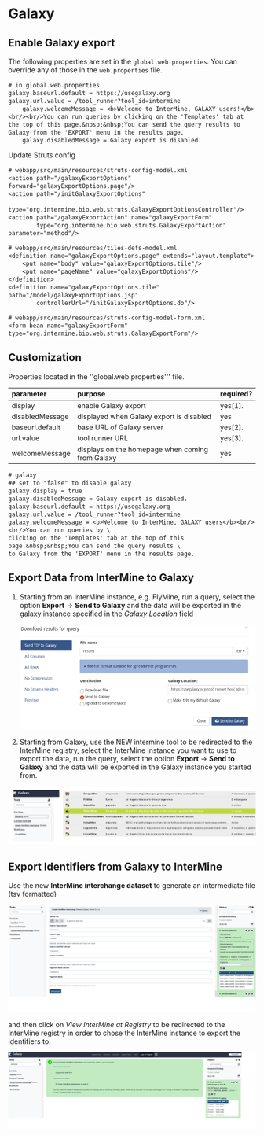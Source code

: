 # Galaxy

## Enable Galaxy export

The following properties are set in the `global.web.properties`. You can override any of those in the `web.properties` file.

```text
# in global.web.properties
galaxy.baseurl.default = https://usegalaxy.org
galaxy.url.value = /tool_runner?tool_id=intermine
    galaxy.welcomeMessage = <b>Welcome to InterMine, GALAXY users!</b><br/><br/>You can run queries by clicking on the 'Templates' tab at the top of this page.&nbsp;&nbsp;You can send the query results to Galaxy from the 'EXPORT' menu in the results page.
    galaxy.disabledMessage = Galaxy export is disabled.
```

Update Struts config

```markup
# webapp/src/main/resources/struts-config-model.xml
<action path="/galaxyExportOptions" forward="galaxyExportOptions.page"/>
<action path="/initGalaxyExportOptions"
        type="org.intermine.bio.web.struts.GalaxyExportOptionsController"/>
<action path="/galaxyExportAction" name="galaxyExportForm"
        type="org.intermine.bio.web.struts.GalaxyExportAction" parameter="method"/>
```

```markup
# webapp/src/main/resources/tiles-defs-model.xml
<definition name="galaxyExportOptions.page" extends="layout.template">
    <put name="body" value="galaxyExportOptions.tile"/>
    <put name="pageName" value="galaxyExportOptions"/>
</definition>
<definition name="galaxyExportOptions.tile" path="/model/galaxyExportOptions.jsp"
        controllerUrl="/initGalaxyExportOptions.do"/>
```

```markup
# webapp/src/main/resources/struts-config-model-form.xml
<form-bean name="galaxyExportForm" type="org.intermine.bio.web.struts.GalaxyExportForm"/>
```

## Customization

Properties located in the ''global.web.properties''' file.

| parameter | purpose | required? |
| :--- | :--- | :--- |
| display | enable Galaxy export | yes\[1\]. |
| disabledMessage | displayed when Galaxy export is disabled | yes |
| baseurl.default | base URL of Galaxy server | yes\[2\]. |
| url.value | tool runner URL | yes\[3\]. |
| welcomeMessage | displays on the homepage when coming from Galaxy | yes |

```text
# galaxy
## set to "false" to disable galaxy
galaxy.display = true
galaxy.disabledMessage = Galaxy export is disabled.
galaxy.baseurl.default = https://usegalaxy.org
galaxy.url.value = /tool_runner?tool_id=intermine
galaxy.welcomeMessage = <b>Welcome to InterMine, GALAXY users</b><br/><br/>You can run queries by \
clicking on the 'Templates' tab at the top of this page.&nbsp;&nbsp;You can send the query results \
to Galaxy from the 'EXPORT' menu in the results page.
```

## Export Data from InterMine to Galaxy

1. Starting from an InterMine instance, e.g. FlyMine, run a query, select the option **Export** -&gt; **Send to Galaxy** and the data will be exported in the galaxy instance specified in the _Galaxy Location_ field

   ![](../../../.gitbook/assets/sendtogalaxy.png)

2. Starting from Galaxy, use the NEW intermine tool to be redirected to the InterMine registry, select the InterMine instance you want to use to export the data, run the query, select the option **Export** -&gt; **Send to Galaxy** and the data will be exported in the Galaxy instance you started from.

![](../../../.gitbook/assets/sendtogalaxy2.png)

## Export Identifiers from Galaxy to InterMine 

Use the new **InterMine interchange dataset** to generate an intermediate file \(tsv formatted\)

![](../../../.gitbook/assets/sendtoim.png)

and then click on _View InterMine at Registry_ to be redirected to the InterMine registry in order to chose the InterMine instance to export the identifiers to.

![](../../../.gitbook/assets/sendtoim2.png)
